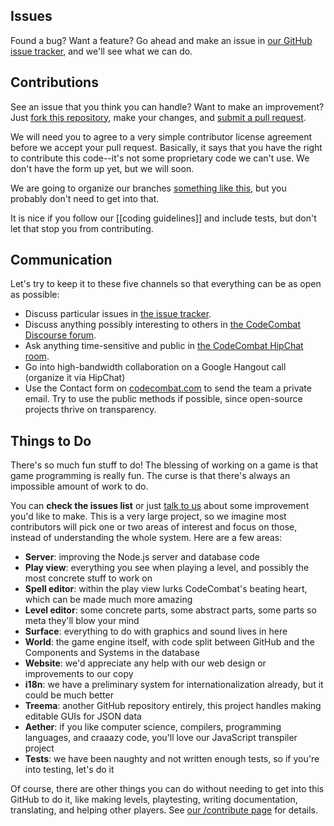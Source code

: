 ## Issues

Found a bug? Want a feature? Go ahead and make an issue in [our GitHub issue tracker](https://github.com/codecombat/codecombat/issues), and we'll see what we can do.

## Contributions

See an issue that you think you can handle? Want to make an improvement? Just [fork this repository](https://help.github.com/articles/fork-a-repo), make your changes, and [submit a pull request](https://help.github.com/articles/using-pull-requests).

We will need you to agree to a very simple contributor license agreement before we accept your pull request. Basically, it says that you have the right to contribute this code--it's not some proprietary code we can't use. We don't have the form up yet, but we will soon. 

We are going to organize our branches [something like this](http://nvie.com/posts/a-successful-git-branching-model/), but you probably don't need to get into that.

It is nice if you follow our [[coding guidelines]] and include tests, but don't let that stop you from contributing.

## Communication

Let's try to keep it to these five channels so that everything can be as open as possible:

* Discuss particular issues in [the issue tracker](https://github.com/codecombat/codecombat/issues).
* Discuss anything possibly interesting to others in [the CodeCombat Discourse forum](http://discourse.codecombat.com/).
* Ask anything time-sensitive and public in [the CodeCombat HipChat room](http://www.hipchat.com/g3plnOKqa).
* Go into high-bandwidth collaboration on a Google Hangout call (organize it via HipChat)
* Use the Contact form on [codecombat.com](http://codecombat.com) to send the team a private email. Try to use the public methods if possible, since open-source projects thrive on transparency.

## Things to Do

There's so much fun stuff to do! The blessing of working on a game is that game programming is really fun. The curse is that there's always an impossible amount of work to do.

You can **check the issues list** or just [talk to us](http://discourse.codecombat.com/) about some improvement you'd like to make. This is a very large project, so we imagine most contributors will pick one or two areas of interest and focus on those, instead of understanding the whole system. Here are a few areas:

* **Server**: improving the Node.js server and database code
* **Play view**: everything you see when playing a level, and possibly the most concrete stuff to work on
* **Spell editor**: within the play view lurks CodeCombat's beating heart, which can be made much more amazing
* **Level editor**: some concrete parts, some abstract parts, some parts so meta they'll blow your mind
* **Surface**: everything to do with graphics and sound lives in here
* **World**: the game engine itself, with code split between GitHub and the Components and Systems in the database
* **Website**: we'd appreciate any help with our web design or improvements to our copy
* **i18n**: we have a preliminary system for internationalization already, but it could be much better
* **Treema**: another GitHub repository entirely, this project handles making editable GUIs for JSON data
* **Aether**: if you like computer science, compilers, programming languages, and craaazy code, you'll love our JavaScript transpiler project
* **Tests**: we have been naughty and not written enough tests, so if you're into testing, let's do it

Of course, there are other things you can do without needing to get into this GitHub to do it, like making levels, playtesting, writing documentation, translating, and helping other players. See [our /contribute page](http://codecombat.com/contribute) for details.